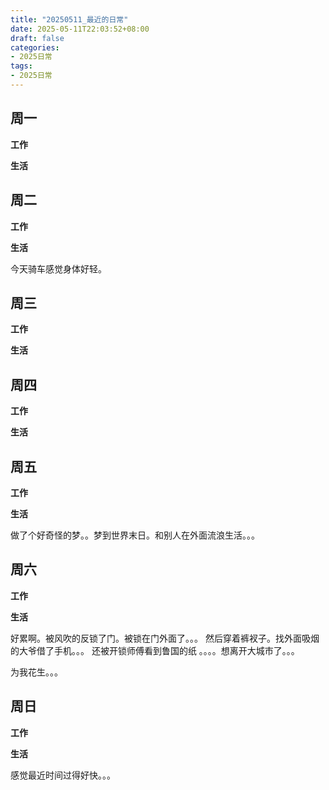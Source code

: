 ```yaml
---
title: "20250511_最近的日常"
date: 2025-05-11T22:03:52+08:00
draft: false
categories:
- 2025日常
tags:
- 2025日常
---
```



## 周一

**工作**



**生活**


## 周二

**工作**



**生活**

今天骑车感觉身体好轻。

## 周三


**工作**



**生活**


## 周四


**工作**



**生活**


## 周五


**工作**



**生活**

做了个好奇怪的梦。。梦到世界末日。和别人在外面流浪生活。。。

## 周六


**工作**



**生活**

好累啊。被风吹的反锁了门。被锁在门外面了。。。 然后穿着裤衩子。找外面吸烟的大爷借了手机。。。 还被开锁师傅看到鲁国的纸 。。。。想离开大城市了。。。

为我花生。。。

## 周日


**工作**



**生活**

感觉最近时间过得好快。。。

